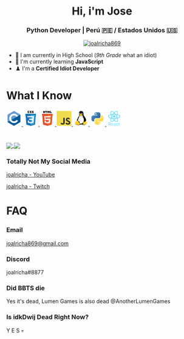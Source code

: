 <h1 align="center">Hi, i'm Jose</h1>
<h3 align="center">Python Developer | Perú 🇵🇪 / Estados Unidos 🇺🇸</h3>

<p align="center"> <a href="youtube.com/@joalricha" target="blank"><img src="https://user-images.githubusercontent.com/83835381/213813568-9bb2a188-28be-4161-b24d-4904e5dbca48.png" alt="joalricha869" width="300" height="200" /></a> </p>

- 🔭 I am currently in High School (_9th Grade_ what an idiot)
- 🌱 I'm currently learning **JavaScript**
- ♟️ I'm a **Certified Idiot Developer**

# What I Know
<h3 align="left"> </h3>
<a href="https://www.cprogramming.com/" target="_blank" rel="noreferrer"> 
<img src="https://raw.githubusercontent.com/devicons/devicon/master/icons/c/c-original.svg" alt="c" width="40" height="40"/> </a> 
<a href="https://www.w3schools.com/css/" target="_blank" rel="noreferrer"> 
<img src="https://raw.githubusercontent.com/devicons/devicon/master/icons/css3/css3-original-wordmark.svg" alt="css3" width="40" height="40"/> </a>
<a href="https://www.w3.org/html/" target="_blank" rel="noreferrer">
<img src="https://raw.githubusercontent.com/devicons/devicon/master/icons/html5/html5-original-wordmark.svg" alt="html5" width="40" height="40"/> </a>
<a href="https://developer.mozilla.org/en-US/docs/Web/JavaScript" target="_blank" rel="noreferrer"> 
<img src="https://raw.githubusercontent.com/devicons/devicon/master/icons/javascript/javascript-original.svg" alt="javascript" width="40" height="40"/> </a> 
<a href="https://www.linux.org/" target="_blank" rel="noreferrer">
<img src="https://raw.githubusercontent.com/devicons/devicon/master/icons/linux/linux-original.svg" alt="linux" width="40" height="40"/> </a>
<a href="https://www.python.org" target="_blank" rel="noreferrer">
<img src="https://raw.githubusercontent.com/devicons/devicon/master/icons/python/python-original.svg" alt="python" width="40" height="40"/> </a> <a href="https://reactjs.org/" target="_blank" rel="noreferrer"> 
<img src="https://raw.githubusercontent.com/devicons/devicon/master/icons/react/react-original-wordmark.svg" alt="react" width="40" height="40"/> </a>

# 

<a href="https://github.com/joalricha869/github-readme-stats">
  <img align="center" src="https://bellomia-readme-stats.vercel.app/api?username=joalricha869&show_icons=true&theme=merko" />
</a>
<a href="https://github.com/joalricha869/github-readme-stats">
  <img align="center" src="https://bellomia-readme-stats.vercel.app/api/top-langs/?username=joalricha869&layout=compact&show_icons=true&theme=merko" />
</a>


### Totally Not My Social Media

[joalricha - YouTube](https://www.youtube.com/channel/UCCAJQLCgq0HAeCYGrwVG1qQ)

[joalricha - Twitch](https://twitch.tv/joalricha)

# FAQ

### Email
joalricha869@gmail.com

### Discord
joalricha#8877

### Did BBTS die
Yes it's dead, Lumen Games is also dead @AnotherLumenGames

### Is idkDwij Dead Right Now?
Y  E  S   💀
